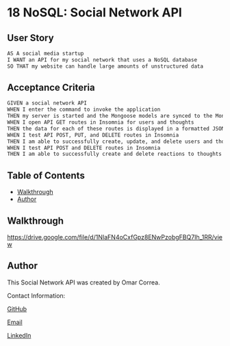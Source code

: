 # 18 NoSQL: Social Network API

## User Story

```md
AS A social media startup
I WANT an API for my social network that uses a NoSQL database
SO THAT my website can handle large amounts of unstructured data
```

## Acceptance Criteria

```md
GIVEN a social network API
WHEN I enter the command to invoke the application
THEN my server is started and the Mongoose models are synced to the MongoDB database
WHEN I open API GET routes in Insomnia for users and thoughts
THEN the data for each of these routes is displayed in a formatted JSON
WHEN I test API POST, PUT, and DELETE routes in Insomnia
THEN I am able to successfully create, update, and delete users and thoughts in my database
WHEN I test API POST and DELETE routes in Insomnia
THEN I am able to successfully create and delete reactions to thoughts and add and remove friends to a user’s friend list
```

## Table of Contents

- [Walkthrough](#Walkthrough)
- [Author](#Author)


## Walkthrough

https://drive.google.com/file/d/1NIaFN4oCxfGpz8ENwPzobgFBQ7Ih_1RR/view

## Author

This Social Network API was created by Omar Correa.

Contact Information:

[GitHub](https://github.com/omar-correa)

[Email](omarcorrea378@yahoo.com)

[LinkedIn](https://www.linkedin.com/in/omar-correa-6956b7151/)
